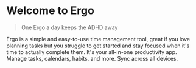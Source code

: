 # Welcome to Ergo
> One Ergo a day keeps the ADHD away

Ergo is a simple and easy-to-use time management tool, great if you love planning tasks but you struggle to get started and stay focused when it's time to actually complete them. It's your all-in-one productivity app. Manage tasks, calendars, habits, and more. Sync across all devices. 
